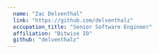 ```yaml
---
  name: "Zac Delventhal"
  link: "https://github.com/delventhalz"
  occupation_title: "Senior Software Engineer"
  affiliation: "Bitwise IO"
  github: "delventhalz"
---
```


